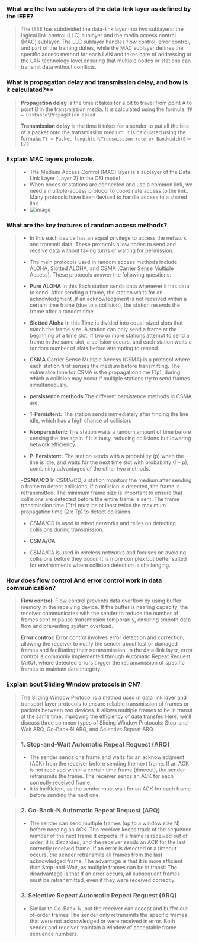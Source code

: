 
### What are the two sublayers of the data-link layer as defined by the IEEE?
> The IEEE has subdivided the data-link layer into two sublayers: the logical link control (LLC) sublayer and the media access control (MAC) sublayer. The LLC sublayer handles flow control, error control, and part of the framing duties, while the MAC sublayer defines the specific access method for each LAN and takes care of addressing at the LAN technology level.ensuring that multiple nodes or stations can transmit data without conflicts.


### What is propagation delay and transmission delay, and how is it calculated?**
> **Propagation delay** is the time it takes for a bit to travel from point A to point B in the transmission media. It is calculated using the formula:
> `TP = Distance\Propagation speed ` 
> 
> **Transmission delay** is the time it takes for a sender to put all the bits of a packet onto the transmission medium. It is calculated using the formula:
> `Tt = Packet length(L)\Transmission rate or Bandwidth(B)= L/B `


### Explain MAC layers protocols.
> - The Medium Access Control (MAC) layer is a sublayer of the Data Link Layer (Layer 2) in the OSI model
> - When nodes or stations are connected and use a common link, we need a multiple-access protocol to coordinate access to the link. Many protocols have been devised to handle access to a shared link.
> - ![image](https://github.com/user-attachments/assets/6ebe328c-e219-4e4a-af28-9b7fea54f1b9)


### What are the key features of random access methods?

> - In this each device has an equal privilege to access the network and transmit data. These protocols allow nodes to send and receive data without taking turns or waiting for permission.
> - The main protocols used in random access methods include ALOHA, Slotted ALOHA, and CSMA (Carrier Sense Multiple Access). These protocols answer the following questions:
> - **Pure ALOHA** In this Each station sends data whenever it has data to send. After sending a frame, the station waits for an acknowledgment .If an acknowledgment is not received within a certain time frame (due to a collision), the station resends the frame after a random time.
> - **Slotted Aloha**  In this Time is divided into equal-sized slots that match the frame size. A station can only send a frame at the beginning of a time slot. If two or more stations attempt to send a frame in the same slot, a collision occurs, and each station waits a random number of slots before attempting to resend.
>   
>- **CSMA** Carrier Sense Multiple Access (CSMA) is a protocol where each station first senses the medium before transmitting. The vulnerable time for CSMA is the propagation time (Tp), during which a collision may occur if multiple stations try to send frames simultaneously.
> - **persistence methods** The different persistence methods in CSMA are:
> - **1-Persistent:** The station sends immediately after finding the line idle, which has a high chance of collision.
> - **Nonpersistent:** The station waits a random amount of time before sensing the line again if it is busy, reducing collisions but lowering network efficiency.
> - **P-Persistent:** The station sends with a probability \(p\) when the line is idle, and waits for the next time slot with probability \(1 - p\), combining advantages of the other two methods.
>
> -**CSMA/CD** In CSMA/CD, a station monitors the medium after sending a frame to detect collisions. If a collision is detected, the frame is retransmitted. The minimum frame size is important to ensure that collisions are detected before the entire frame is sent. The frame transmission time (Tfr) must be at least twice the maximum propagation time (2 x Tp) to detect collisions.
> - CSMA/CD is used in wired networks and relies on detecting collisions during transmission.
>
> - **CSMA/CA**
> - CSMA/CA is used in wireless networks and focuses on avoiding collisions before they occur. It is more complex but better suited for environments where collision detection is challenging.

### How does flow control And error control work in data communication?
> **Flow control:** Flow control prevents data overflow by using buffer memory in the receiving device. If the buffer is nearing capacity, the receiver communicates with the sender to reduce the number of frames sent or pause transmission temporarily, ensuring smooth data flow and preventing system overload.
>
> **Error control:** Error control involves error detection and correction, allowing the receiver to notify the sender about lost or damaged frames and facilitating their retransmission. In the data-link layer, error control is commonly implemented through Automatic Repeat Request (ARQ), where detected errors trigger the retransmission of specific frames to maintain data integrity.


### Explain bout Sliding Window protocols in CN?
> The Sliding Window Protocol is a method used in data link layer and transport layer protocols to ensure reliable transmission of frames or packets between two devices. It allows multiple frames to be in transit at the same time, improving the efficiency of data transfer. Here, we'll discuss three common types of Sliding Window Protocols: Stop-and-Wait ARQ, Go-Back-N ARQ, and Selective Repeat ARQ.
> 
> ### 1. Stop-and-Wait Automatic Repeat Request (ARQ)
> -  The sender sends one frame and waits for an acknowledgment (ACK) from the receiver before sending the next frame. If an ACK is not received within a certain time frame (timeout), the sender retransmits the frame. The receiver sends an ACK for each correctly received frame.
> -  it is Inefficient, as the sender must wait for an ACK for each frame before sending the next one.
> 

> ### 2. Go-Back-N Automatic Repeat Request (ARQ)
> - The sender can send multiple frames (up to a window size N) before needing an ACK.  The receiver keeps track of the sequence number of the next frame it expects.  If a frame is received out of order, it is discarded, and the receiver sends an ACK for the last correctly received frame. If an error is detected or a timeout occurs, the sender retransmits all frames from the last acknowledged frame.
> The advantage is that it is more efficient than Stop-and-Wait, as multiple frames can be in transit The disadvantage is that If an error occurs, all subsequent frames must be retransmitted, even if they were received correctly.
> 
> ### 3. Selective Repeat Automatic Repeat Request (ARQ)
>  - Similar to Go-Back-N, but the receiver can accept and buffer out-of-order frames The sender only retransmits the specific frames that were not acknowledged or were received in error. Both sender and receiver maintain a window of acceptable frame sequence numbers.

